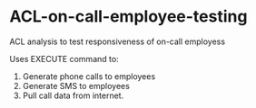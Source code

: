 ACL-on-call-employee-testing
============================

ACL analysis to test responsiveness of on-call employess

Uses EXECUTE command to:
1. Generate phone calls to employees
2. Generate SMS to employees
3. Pull call data from internet.


